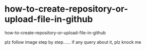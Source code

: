 # how-to-create-repository-or-upload-file-in-github
how-to-create-repository-or-upload-file-in-github

plz follow image step by step......
if any query about it, plz knock me
